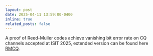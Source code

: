```yaml
---
layout: post
date: 2025-04-11 13:59:00-0400
inline: true
related_posts: false
---
```


A proof of Reed-Muller codes achieve vanishing bit error rate on CQ channels accepted at ISIT 2025, extended version can be found here  <a href="https://arxiv.org/abs/2502.03785"> RMCQ</a>.